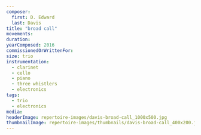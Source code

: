 ```yaml
---
composer:
  first: D. Edward  
  last: Davis
title: "broad call"
movements:
duration:
yearComposed: 2016
commissionedOrWrittenFor:
size: trio
instrumentation:
  - clarinet
  - cello
  - piano
  - three whistlers
  - electronics
tags:
  - trio
  - electronics
media:
headerImage: repertoire-images/davis-broad-call_1000x500.jpg
thumbnailImage: repertoire-images/thumbnails/davis-broad-call_400x200.jpg
---
```

